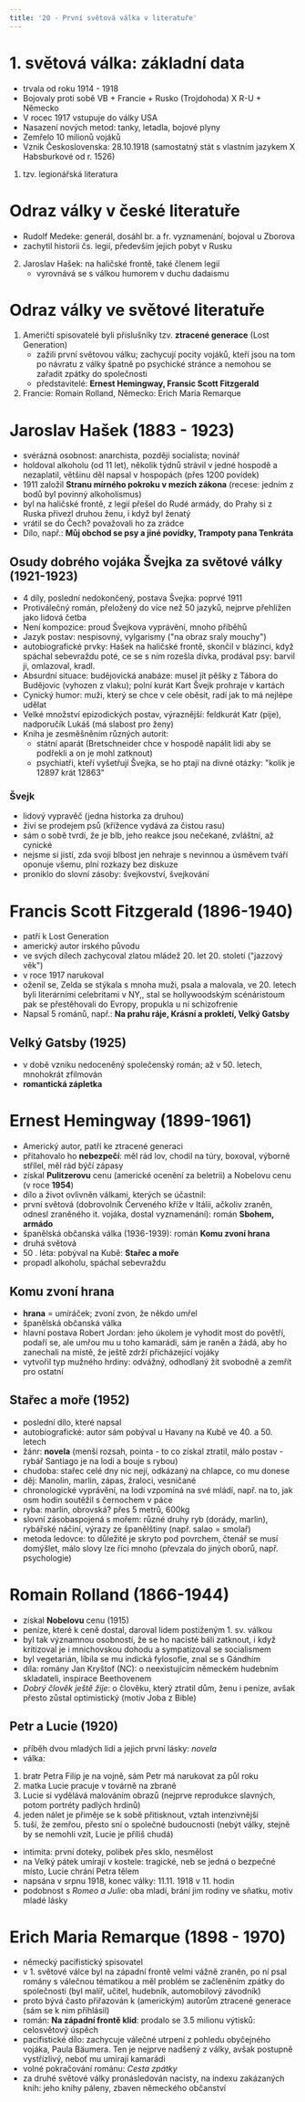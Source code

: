 ```yaml
---
title: '20 - První světová válka v literatuře'
---
```


# 1. světová válka: základní data
* trvala od roku 1914 - 1918
* Bojovaly proti sobě VB + Francie + Rusko (Trojdohoda) X R-U + Německo
* V rocec 1917 vstupuje do války USA
* Nasazení nových metod: tanky, letadla, bojové plyny
* Zemřelo 10 milionů vojáků
* Vznik Československa: 28.10.1918 (samostatný stát s vlastním jazykem X Habsburkové od r. 1526)
1. tzv. legionářská literatura

# Odraz války v české literatuře
   - Rudolf Medeke: generál, dosáhl br. a fr. vyznamenání, bojoval u Zborova
   - zachytil historii čs. legií, především jejich pobyt v Rusku
2. Jaroslav Hašek: na haličské frontě, také členem legií
   - vyrovnává se s válkou humorem v duchu dadaismu

# Odraz války ve světové literatuře
1. Američtí spisovatelé byli příslušníky tzv. **ztracené generace** (Lost Generation)
   - zažili první světovou válku; zachycují pocity vojáků, kteří jsou na tom po návratu z války špatně po psychické stránce a nemohou se zařadit zpátky do společnosti
   - představitelé: **Ernest Hemingway, Fransic Scott Fitzgerald**
2. Francie: Romain Rolland, Německo: Erich Maria Remarque
   
# Jaroslav Hašek (1883 - 1923)
* svérázná osobnost: anarchista, později socialista; novinář
* holdoval alkoholu (od 11 let), několik týdnů strávil v jedné hospodě a nezaplatil, většinu děl napsal v hospopách (přes 1200 povídek)
* 1911 založil **Stranu mírného pokroku v mezích zákona** (recese: jedním z bodů byl povinný alkoholismus)
* byl na haličské frontě, z legií přešel do Rudé armády, do Prahy si z Ruska přivezl druhou ženu, i když byl ženatý
* vrátil se do Čech? považovali ho za zrádce
* Dílo, např.: **Můj obchod se psy a jiné povídky, Trampoty pana Tenkráta**

## Osudy dobrého vojáka Švejka za světové války (1921-1923)
* 4 díly, poslední nedokončený, postava Švejka: poprvé 1911
* Protiválečný román, přeložený do více než 50 jazyků, nejprve přehlížen jako lidová četba
* Není kompozice: proud Švejkova vyprávění, mnoho příběhů
* Jazyk postav: nespisovný, vylgarismy ("na obraz sraly mouchy")
* autobiografické prvky: Hašek na haličské frontě, skončil v blázinci, když spáchal sebevraždu poté, ce se s ním rozešla dívka, prodával psy: barvil ji, omlazoval, kradl.
* Absurdní situace: budějovická anabáze: musel jít pěšky z Tábora do Budějovic (vyhozen z vlaku); polní kurát Kart Švejk prohraje v kartách
* Cynický humor: muži, který se chce v cele oběsit, radí jak to má nejlépe udělat
* Velké množství epizodických postav, výraznější: feldkurát Katr (pije), nadporučík Lukáš (má slabost pro ženy)
* Kniha je zesměšněním různých autorit:
   * státní aparát (Bretschneider chce v hospodě napálit lidi aby se podřekli a on je mohl zatknout)
   * psychiatři, kteří vyšetřují Švejka, se ho ptají na divné otázky: "kolik je 12897 krát 12863"

### Švejk
* lidový vypravěč (jedna historka za druhou)
* živí se prodejem psů (křížence vydává za čistou rasu)
* sám o sobě tvrdí, že je blb, jeho reakce jsou nečekané, zvláštní, až cynické
* nejsme si jistí, zda svoji blbost jen nehraje s nevinnou a úsměvem tváří oponuje všemu, plní rozkazy bez diskuze
* proniklo do slovní zásoby: švejkovství, švejkování

# Francis Scott Fitzgerald (1896-1940)
* patří k Lost Generation
* americký autor irského původu
* ve svých dílech zachycoval zlatou mládež 20. let 20. století ("jazzový věk")
* v roce 1917 narukoval
* oženil se, Zelda se stýkala s mnoha muži, psala a malovala, ve 20. letech byli literárními celebritami v NY,, stal se hollywoodským scénáristoum pak se přestěhovali do Evropy, propukla u ní schizofrenie
* Napsal 5 románů, např.: **Na prahu ráje, Krásní a prokletí, Velký Gatsby**

## Velký Gatsby (1925)
* v době vzniku nedoceněný společenský román; až v 50. letech, mnohokrát zfilmován
* **romantická zápletka**

# Ernest Hemingway (1899-1961)
* Americký autor, patří ke ztracené generaci
* přitahovalo ho **nebezpečí**: měl rád lov, chodil na túry, boxoval, výborně střílel, měl rád býčí zápasy
* získal **Pulitzerovu** cenu (americké ocenění za beletrii) a Nobelovu cenu (v roce **1954**)
* dílo a život ovlivněn válkami, kterých se účastnil:
* první světová (dobrovolník Červeného kříže v Itálii, ačkoliv zraněn, odnesl zraněného it. vojáka, dostal vyznamenání): román **Sbohem, armádo**
* španělská občanská válka (1936-1939): román **Komu zvoní hrana**
* druhá světová
* 50 . léta: pobýval na Kubě: **Stařec a moře**
* propadl alkoholu, spáchal sebevraždu

## Komu zvoní hrana
* **hrana** = umíráček; zvoní zvon, že někdo umřel
* španělská občanská válka
* hlavní postava Robert Jordan: jeho úkolem je vyhodit most do povětří, podaří se, ale umřou mu u toho kamarádi, sám je raněn a žádá, aby ho zanechali na místě, že ještě zdrží přicházející vojáky
* vytvořil typ mužného hrdiny: odvážný, odhodlaný žít svobodně a zemřít pro ostatní

## Stařec a moře (1952)
* poslední dílo, které napsal
* autobiografické: autor sám pobýval u Havany na Kubě ve 40. a 50. letech
* žánr: **novela** (menší rozsah, pointa - to co získal ztratil, málo postav - rybář Santiago je na lodi a bouje s rybou)
* chudoba: stařec celé dny nic nejí, odkázaný na chlapce, co mu donese
* děj: Manolin, marlin, zápas, žraloci, vesničané
* chronologické vyprávění, na lodi vzpomíná na své mládí, např. na to, jak osm hodin soutěžil s černochem v páce
* ryba: marlin, obrovská? přes 5 metrů, 600kg
* slovní zásobaspojená s mořem: různé druhy ryb (dorády, marlin), rybářské náčiní, výrazy ze španělštiny (např. salao = smolař)
* metoda ledovce: to důležité je skryto pod povrchem, čtenář se musí domýšlet, málo slovy lze říci mnoho (převzala do jiných oborů, např. psychologie)

# Romain Rolland (1866-1944)
* získal **Nobelovu** cenu (1915)
* peníze, které k ceně dostal, daroval lidem postiženým 1. sv. válkou
* byl tak významnou osobností, že se ho nacisté báli zatknout, i když kritizoval je i mnichovskou dohodu a sympatizoval se socialismem
* byl vegetarián, líbila se mu indická fylosofie, znal se s Gándhím
* díla: romány Jan Kryštof (NC): o neexistujícím německém hudebním skladateli, inspirace Beethovenem
* *Dobrý člověk ještě žije*: o člověku, který ztratil dům, ženu i peníze, avšak přesto zůstal optimistický (motiv Joba z Bible)

## Petr a Lucie (1920)
* příběh dvou mladých lidí a jejich první lásky: *novela*
* válka:

1. bratr Petra Filip je na vojně, sám Petr má narukovat za půl roku
2. matka Lucie pracuje v továrně na zbraně
3. Lucie si vydělává malováním obrazů (nejprve reprodukce slavných, potom portréty padlých hrdinů)
4. jeden nálet je přiměje se k sobě přitisknout, vztah intenzivnější
5. tuší, že zemřou, přesto sní o společné budoucnosti (nebýt války, stejně by se nemohli vzít, Lucie je příliš chudá)

* intimita: první doteky, polibek přes sklo, nesmělost
* na Velký pátek umírají v kostele: tragické, neb se jedná o bezpečné místo, Lucie chrání Petra tělem
* napsána v srpnu 1918, konec války: 11.11. 1918 v 11. hodin
* podobnost s *Romeo a Julie*: oba mladí, brání jim rodiny ve sňatku, motiv mladé lásky

# Erich Maria Remarque (1898 - 1970)
* německý pacifistický spisovatel
* v 1. světové válce byl na západní frontě velmi vážně zraněn, po ní psal romány s válečnou tématikou a měl problém se začleněním zpátky do společnosti (byl malíř, učitel, hudebník, automobilový závodník)
* proto bývá často přiřazován k (americkým) autorům ztracené generace (sám se k nim přihlásil)
* román: **Na západní frontě klid**: prodalo se 3.5 milionu výtisků: celosvětový úspěch
* pacifistické dílo: zachycuje válečné utrpení z pohledu obyčejného vojáka,  Paula Bäumera. Ten je nejprve nadšený z války, avšak postupně vystřízlivý, neboť mu umírají kamarádi
* volné pokračování románu: *Cesta zpátky*
* za druhé světové války pronásledován nacisty, na indexu zakázaných knih: jeho knihy páleny, zbaven německého občanství  
